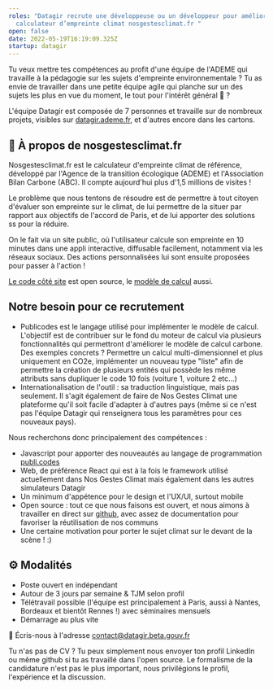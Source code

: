 ```yaml
---
roles: "Datagir recrute une développeuse ou un développeur pour améliorer le
  calculateur d’empreinte climat nosgestesclimat.fr "
open: false
date: 2022-05-19T16:19:09.325Z
startup: datagir
---
```

Tu veux mettre tes compétences au profit d'une équipe de l'ADEME qui travaille à la pédagogie sur les sujets d'empreinte environnementale ? Tu as envie de travailler dans une petite équipe agile qui planche sur un des sujets les plus en vue du moment, le tout pour l'intérêt général 🥁 ?

L'équipe Datagir est composée de 7 personnes et travaille sur de nombreux projets, visibles sur [datagir.ademe.fr](https://datagir.ademe.fr), et d'autres encore dans les cartons.

## 📑 À propos de nosgestesclimat.fr

Nosgestesclimat.fr est le calculateur d'empreinte climat de référence, développé par l'Agence de la transition écologique (ADEME) et l'Association Bilan Carbone (ABC). Il compte aujourd'hui plus d'1,5 millions de visites !

Le problème que nous tentons de résoudre est de permettre à tout citoyen d'évaluer son empreinte sur le climat, de lui permettre de la situer par rapport aux objectifs de l'accord de Paris, et de lui apporter des solutions ss pour la réduire.

On le fait via un site public, où l'utilisateur calcule son empreinte en 10 minutes dans une appli interactive, diffusable facilement, notamment via les réseaux sociaux. Des actions personnalisées lui sont ensuite proposées pour passer à l'action !

[Le code côté site](https://github.com/datagir/nosgestesclimat-site) est open source, le [modèle de calcul](https://github.com/datagir/nosgestesclimat) aussi. 

## Notre besoin pour ce recrutement

- Publicodes est le langage utilisé pour implémenter le modèle de calcul. L'objectif est de contribuer sur le fond du moteur de calcul via plusieurs fonctionnalités qui permettront d'améliorer le modèle de calcul carbone. Des exemples concrets ? Permettre un calcul multi-dimensionnel et plus uniquement en CO2e, implémenter un nouveau type "liste" afin de permettre la création de plusieurs entités qui possède les même attributs sans dupliquer le code 10 fois (voiture 1, voiture 2 etc...)
- Internationalisation de l'outil : sa traduction linguistique, mais pas seulement. Il s'agit également de faire de Nos Gestes Climat une plateforme qu'il soit facile d'adapter à d'autres pays (même si ce n'est pas l'équipe Datagir qui renseignera tous les paramètres pour ces nouveaux pays). 



Nous recherchons donc principalement des compétences : 

- Javascript pour apporter des nouveautés au langage de programmation [publi.codes](https://publi.codes)
- Web, de préférence React qui est à la fois le framework utilisé actuellement dans Nos Gestes Climat mais également dans les autres simulateurs Datagir
- Un minimum d'appétence pour le design et l'UX/UI, surtout mobile
- Open source : tout ce que nous faisons est ouvert, et nous aimons à travailler en direct sur [github](https://github.com/datagir), avec assez de documentation pour favoriser la réutilisation de nos communs
- Une certaine motivation pour porter le sujet climat sur le devant de la scène ! :)



## ⚙️ Modalités

- Poste ouvert en indépendant
- Autour de 3 jours par semaine & TJM selon profil
- Télétravail possible (l'équipe est principalement à Paris, aussi à Nantes, Bordeaux et bientôt Rennes !) avec séminaires mensuels
- Démarrage au plus vite


💌 Écris-nous à l'adresse contact@datagir.beta.gouv.fr

Tu n'as pas de CV ? Tu peux simplement nous envoyer ton profil LinkedIn ou même github si tu as travaillé dans l'open source. Le formalisme de la candidature n'est pas le plus important, nous privilégions le profil, l'expérience et la discussion. 
